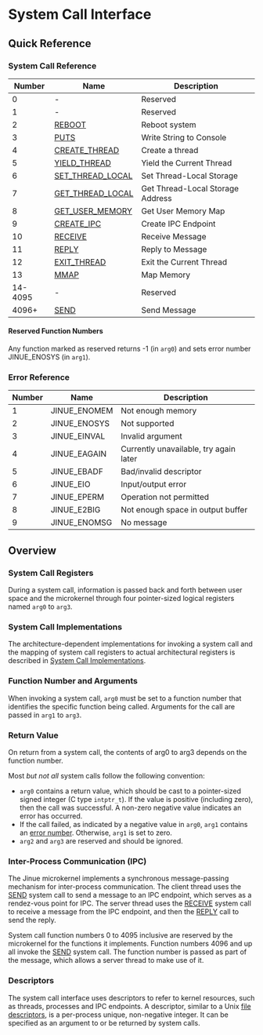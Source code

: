 # System Call Interface

## Quick Reference

### System Call Reference

| Number  | Name                                    | Description                          |
|---------|-----------------------------------------|--------------------------------------|
| 0       | -                                       | Reserved                             |
| 1       | -                                       | Reserved                             |
| 2       | [REBOOT](reboot.md)                     | Reboot system                        |
| 3       | [PUTS](puts.md)                         | Write String to Console              |
| 4       | [CREATE_THREAD](create-thread.md)       | Create a thread                      |
| 5       | [YIELD_THREAD](yield-thread.md)         | Yield the Current Thread             |
| 6       | [SET_THREAD_LOCAL](set-thread-local.md) | Set Thread-Local Storage             |
| 7       | [GET_THREAD_LOCAL](get-thread-local.md) | Get Thread-Local Storage Address     |
| 8       | [GET_USER_MEMORY](get-user-memory.md)   | Get User Memory Map                  |
| 9       | [CREATE_IPC](create-ipc.md)             | Create IPC Endpoint                  |
| 10      | [RECEIVE](receive.md)                   | Receive Message                      |
| 11      | [REPLY](reply.md)                       | Reply to Message                     |
| 12      | [EXIT_THREAD](exit-thread.md)           | Exit the Current Thread              |
| 13      | [MMAP](mmap.md)                         | Map Memory                           |
| 14-4095 | -                                       | Reserved                             |
| 4096+   | [SEND](send.md)                         | Send Message                         |

#### Reserved Function Numbers

Any function marked as reserved returns -1 (in `arg0`) and sets error number
JINUE_ENOSYS (in `arg1`).

### Error Reference

| Number | Name         | Description                            |
|--------|--------------|----------------------------------------|
| 1      | JINUE_ENOMEM | Not enough memory                      |
| 2      | JINUE_ENOSYS | Not supported                          |
| 3      | JINUE_EINVAL | Invalid argument                       |
| 4      | JINUE_EAGAIN | Currently unavailable, try again later |
| 5      | JINUE_EBADF  | Bad/invalid descriptor                 |
| 6      | JINUE_EIO    | Input/output error                     |
| 7      | JINUE_EPERM  | Operation not permitted                |
| 8      | JINUE_E2BIG  | Not enough space in output buffer      |
| 9      | JINUE_ENOMSG | No message                             |

## Overview

### System Call Registers

During a system call, information is passed back and forth between user space
and the microkernel through four pointer-sized logical registers named `arg0` to
`arg3`.

### System Call Implementations

The architecture-dependent implementations for invoking a system call and the
mapping of system call registers to actual architectural registers is described
in [System Call Implementations](implementations.md).

### Function Number and Arguments

When invoking a system call, `arg0` must be set to a function number that
identifies the specific function being called. Arguments for the call are passed
in `arg1` to `arg3`.

### Return Value

On return from a system call, the contents of arg0 to arg3 depends on the
function number.

Most *but not all* system calls follow the following convention:

* `arg0` contains a return value, which should be cast to a pointer-sized signed
integer (C type `intptr_t`). If the value is positive (including zero), then the
call was successful. A non-zero negative value indicates an error has occurred.
* If the call failed, as indicated by a negative value in `arg0`, `arg1`
contains an [error number](#error-reference). Otherwise, `arg1` is set to zero.
* `arg2` and `arg3` are reserved and should be ignored.

### Inter-Process Communication (IPC)

The Jinue microkernel implements a synchronous message-passing mechanism for
inter-process communication. The client thread uses the [SEND](send.md) system
call to send a message to an IPC endpoint, which serves as a rendez-vous point
for IPC. The server thread uses the [RECEIVE](receive.md) system call to receive
a message from the IPC  endpoint, and then the [REPLY](reply.md) call to send
the reply.

System call function numbers 0 to 4095 inclusive are reserved by the microkernel
for the functions it implements. Function numbers 4096 and up all invoke the
[SEND](send.md) system call. The function number is passed as part of the
message, which allows a server thread to make use of it.

### Descriptors

The system call interface uses descriptors to refer to kernel resources, such as
threads, processes and IPC endpoints. A descriptor, similar to a Unix
[file descriptors](https://pubs.opengroup.org/onlinepubs/9699919799/basedefs/V1_chap03.html#tag_03_166),
is a per-process unique, non-negative integer. It can be specified as an
argument to or be returned by system calls.

